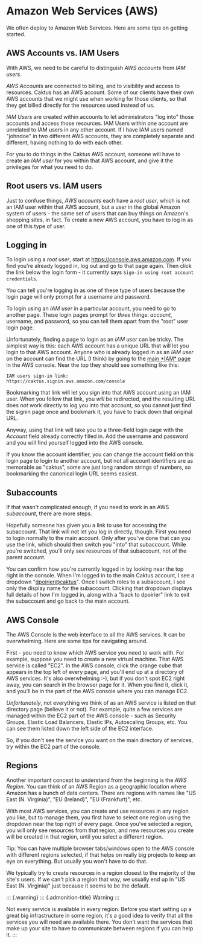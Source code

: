 Amazon Web Services (AWS)
=========================

We often deploy to Amazon Web Services. Here are some tips on getting
started.

AWS Accounts vs. IAM Users
--------------------------

With AWS, we need to be careful to distinguish *AWS accounts* from *IAM
users*.

*AWS Accounts* are connected to billing, and to visibility and access to
resources. Caktus has an AWS account. Some of our clients have their own
AWS accounts that we might use when working for those clients, so that
they get billed directly for the resources used instead of us.

*IAM Users* are created within accounts to let administrators \"log
into\" those accounts and access those resources. IAM Users within one
account are unrelated to IAM users in any other account. If I have IAM
users named \"johndoe\" in two different AWS accounts, they are
completely separate and different, having nothing to do with each other.

For you to do things in the Caktus AWS account, someone will have to
create an *IAM user* for you within that AWS account, and give it the
privileges for what you need to do.

Root users vs. IAM users
------------------------

Just to confuse things, *AWS accounts* each have a *root user*, which is
not an IAM user within that AWS account, but a user in the global Amazon
system of users - the same set of users that can buy things on Amazon\'s
shopping sites, in fact. To create a new AWS account, you have to log in
as one of this type of user.

Logging in
----------

To login using a *root user*, start at <https://console.aws.amazon.com>.
If you find you\'re already logged in, log out and go to that page
again. Then click the link below the login form - it currently says
`Sign-in using root account credentials`.

You can tell you\'re logging in as one of these type of users because
the login page will only prompt for a username and password.

To login using an *IAM user* in a particular account, you need to go to
another page. These login pages prompt for *three* things: *account*,
username, and password, so you can tell them apart from the \"root\"
user login page.

Unfortunately, finding a page to login as an *IAM user* can be tricky.
The simplest way is this: each AWS account has a unique URL that will
let you login to that AWS account. Anyone who is already logged in as an
*IAM user* on the account can find the URL (I think) by going to the
[main \*IAM\* page](https://console.aws.amazon.com/iam/home) in the AWS
console. Near the top they should see something like this:

    IAM users sign-in link:
    https://caktus.signin.aws.amazon.com/console

Bookmarking that link will let you sign into that AWS account using an
IAM user. When you follow that link, you *will* be redirected, and the
resulting URL does *not* work directly to log you into that account, so
you cannot just find the signin page once and bookmark it, you have to
track down that original URL.

Anyway, using that link will take you to a three-field login page with
the *Account* field already correctly filled in. Add the username and
password and you will find yourself logged into the AWS console.

If you know the account identifier, you can change the account field on
this login page to login to another account, but not all account
identifiers are as memorable as \"caktus\", some are just long random
strings of numbers, so bookmarking the canonical login URL seems
easiest.

Subaccounts
-----------

If that wasn\'t complicated enough, if you need to work in an AWS
*subaccount*, there are more steps.

Hopefully someone has given you a link to use for accessing the
subaccount. That link will not let you log in directly, though. First
you need to login normally to the main account. Only after you\'ve done
that can you use the link, which should then switch you \"into\" that
subaccount. While you\'re switched, you\'ll only see resources of that
subaccount, not of the parent account.

You can confirm how you\'re currently logged in by looking near the top
right in the console. When I\'m logged in to the main Caktus account, I
see a dropdown \"<dpoirier@caktus>\". Once I switch roles to a
subaccount, I see only the display name for the subaccount. Clicking
that dropdown displays full details of how I\'m logged in, along with a
\"back to dpoirier\" link to exit the subaccount and go back to the main
account.

AWS Console
-----------

The AWS Console is the web interface to all the AWS services. It can be
overwhelming. Here are some tips for navigating around.

First - you need to know which AWS service you need to work with. For
example, suppose you need to create a new virtual machine. That AWS
service is called \"EC2\". In the AWS console, click the orange cube
that appears in the top left of every page, and you\'ll end up at a
directory of AWS services. It\'s also overwhelming :-), but if you
don\'t spot EC2 right away, you can search in the browser page for it.
When you find it, click it, and you\'ll be in the part of the AWS
console where you can manage EC2.

*Unfortunately*, not everything we think of as an AWS service is listed
on that directory page (believe it or not). For example, quite a few
services are managed within the EC2 part of the AWS console - such as
Security Groups, Elastic Load Balancers, Elastic IPs, Autoscaling
Groups, etc. You can see them listed down the left side of the EC2
interface.

So, if you don\'t see the service you want on the main directory of
services, try within the EC2 part of the console.

Regions
-------

Another important concept to understand from the beginning is the *AWS
Region*. You can think of an AWS Region as a geographic location where
Amazon has a bunch of data centers. There are regions with names like
\"US East (N. Virginia)\", \"EU (Ireland)\", \"EU (Frankfurt)\", etc.

With most AWS services, you can create and use resources in any region
you like, but to manage them, you first have to select one region using
the dropdown near the top right of every page. Once you\'ve selected a
region, you will only see resources from that region, and new resources
you create will be created in that region, until you select a different
region.

Tip: You can have multiple browser tabs/windows open to the AWS console
with different regions selected, if that helps on really big projects to
keep an eye on everything. But usually you won\'t have to do that.

We typically try to create resources in a region closest to the majority
of the site\'s users. If we can\'t pick a region that way, we usually
end up in \"US East (N. Virginia)\" just because it seems to be the
default.

::: {.warning}
::: {.admonition-title}
Warning
:::

Not every service is available in every region. Before you start setting
up a great big infrastructure in some region, it\'s a good idea to
verify that all the services you will need are available there. You
don\'t want the services that make up your site to have to communicate
between regions if you can help it.
:::
